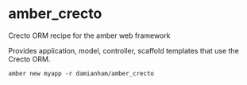 # amber_crecto
Crecto ORM recipe for the amber web framework

Provides application, model, controller, scaffold templates that use the Crecto ORM.
```
amber new myapp -r damianham/amber_crecto
```
